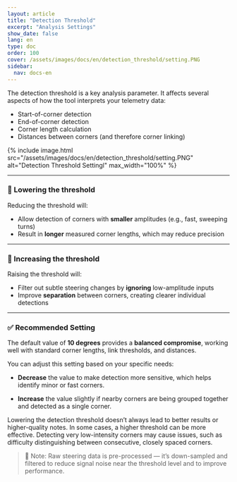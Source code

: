```yaml
---
layout: article
title: "Detection Threshold"
excerpt: "Analysis Settings"
show_date: false
lang: en
type: doc
order: 100
cover: /assets/images/docs/en/detection_threshold/setting.PNG
sidebar:
  nav: docs-en
---
```


The detection threshold is a key analysis parameter. It affects several aspects of how the tool interprets your telemetry data:

- Start-of-corner detection  
- End-of-corner detection  
- Corner length calculation  
- Distances between corners (and therefore corner linking)

{% include image.html
   src="/assets/images/docs/en/detection_threshold/setting.PNG"
   alt="Detection Threshold Settingl"
   max_width="100%" %}

---

### 🔽 Lowering the threshold

Reducing the threshold will:

- Allow detection of corners with **smaller** amplitudes (e.g., fast, sweeping turns)
- Result in **longer** measured corner lengths, which may reduce precision

---

### 🔼 Increasing the threshold

Raising the threshold will:

- Filter out subtle steering changes by **ignoring** low-amplitude inputs
- Improve **separation** between corners, creating clearer individual detections

---

### ✅ Recommended Setting

The default value of **10 degrees** provides a **balanced compromise**, working well with standard corner lengths, link thresholds, and distances.

You can adjust this setting based on your specific needs:

- **Decrease** the value to make detection more sensitive, which helps identify minor or fast corners.

- **Increase** the value slightly if nearby corners are being grouped together and detected as a single corner.

Lowering the detection threshold doesn’t always lead to better results or higher-quality notes. In some cases, a higher threshold can be more effective. Detecting very low-intensity corners may cause issues, such as difficulty distinguishing between consecutive, closely spaced corners.

> 📌 Note: Raw steering data is pre-processed — it’s down-sampled and filtered to reduce signal noise near the threshold level and to improve performance.
